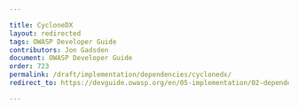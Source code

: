 ```yaml
---

title: CycloneDX
layout: redirected
tags: OWASP Developer Guide
contributors: Jon Gadsden
document: OWASP Developer Guide
order: 723
permalink: /draft/implementation/dependencies/cyclonedx/
redirect_to: https://devguide.owasp.org/en/05-implementation/02-dependencies/03-cyclonedx/

---
```

